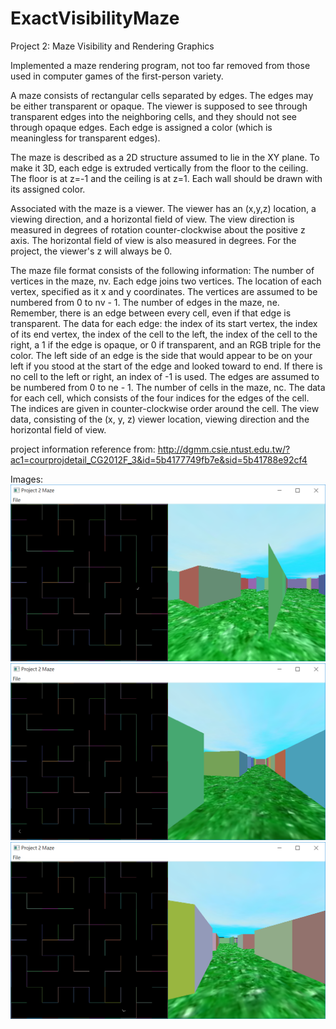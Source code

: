 # ExactVisibilityMaze
Project 2: Maze Visibility and Rendering Graphics

Implemented a maze rendering program, not too far removed from those used in computer games of the first-person variety. 

A maze consists of rectangular cells separated by edges. The edges may be either transparent or opaque. The viewer is supposed to see through transparent edges into the neighboring cells, and they should not see through opaque edges. Each edge is assigned a color (which is meaningless for transparent edges).

The maze is described as a 2D structure assumed to lie in the XY plane. To make it 3D, each edge is extruded vertically from the floor to the ceiling. The floor is at z=-1 and the ceiling is at z=1. Each wall should be drawn with its assigned color.

Associated with the maze is a viewer. The viewer has an (x,y,z) location, a viewing direction, and a horizontal field of view. The view direction is measured in degrees of rotation counter-clockwise about the positive z axis. The horizontal field of view is also measured in degrees. For the project, the viewer's z will always be 0.

The maze file format consists of the following information:
	The number of vertices in the maze, nv. Each edge joins two vertices.
	The location of each vertex, specified as it x and y coordinates. The vertices are assumed to be numbered from 0 to nv - 1.
	The number of edges in the maze, ne. Remember, there is an edge between every cell, even if that edge is transparent.
	The data for each edge: the index of its start vertex, the index of its end vertex, the index of the cell to the left, the index of the cell to the right, a 1 if the edge is opaque, or 0 if transparent, and an RGB triple for the color. The left side of an edge is the side that would appear to be on your left if you stood at the start of the edge and looked toward to end. If there is no cell to the left or right, an index of -1 is used. The edges are assumed to be numbered from 0 to ne - 1.
	The number of cells in the maze, nc.
	The data for each cell, which consists of the four indices for the edges of the cell. The indices are given in counter-clockwise order around the cell.
	The view data, consisting of the (x, y, z) viewer location, viewing direction and the horizontal field of view.

project information reference from: http://dgmm.csie.ntust.edu.tw/?ac1=courprojdetail_CG2012F_3&id=5b4177749fb7e&sid=5b41788e92cf4

Images:
![alt text](https://raw.githubusercontent.com/samuel40791765/ExactVisibilityMaze/master/projectimages/pic1.png)
![alt text](https://raw.githubusercontent.com/samuel40791765/ExactVisibilityMaze/master/projectimages/pic2.png)
![alt text](https://raw.githubusercontent.com/samuel40791765/ExactVisibilityMaze/master/projectimages/pic3.png)
